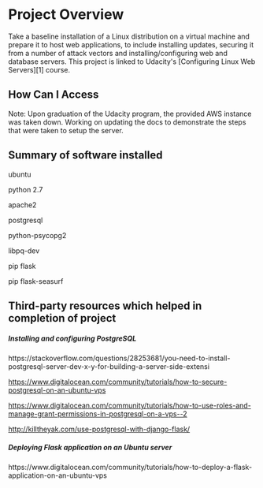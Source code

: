 <h1>Project Overview</h1>
Take a baseline installation of a Linux distribution on a virtual machine and prepare it to host web applications, to include installing updates, securing it from a number of attack vectors and installing/configuring web and database servers. This project is linked to Udacity's [Configuring Linux Web Servers][1] course.

<h2>How Can I Access</h2>
Note: Upon graduation of the Udacity program, the provided AWS instance was taken down. Working on updating the docs to demonstrate the steps that were taken to setup the server.

<h2>Summary of software installed</h2>
ubuntu

python 2.7

apache2

postgresql

python-psycopg2

libpq-dev

pip flask

pip flask-seasurf

<h2>Third-party resources which helped in completion of project</h2>
<h5>Installing and configuring PostgreSQL</h5>
https://stackoverflow.com/questions/28253681/you-need-to-install-postgresql-server-dev-x-y-for-building-a-server-side-extensi

https://www.digitalocean.com/community/tutorials/how-to-secure-postgresql-on-an-ubuntu-vps

https://www.digitalocean.com/community/tutorials/how-to-use-roles-and-manage-grant-permissions-in-postgresql-on-a-vps--2

http://killtheyak.com/use-postgresql-with-django-flask/

<h5>Deploying Flask application on an Ubuntu server</h5>
https://www.digitalocean.com/community/tutorials/how-to-deploy-a-flask-application-on-an-ubuntu-vps

[1]:https://www.udacity.com/course/configuring-linux-web-servers--ud299

